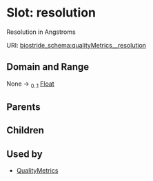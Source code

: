 
# Slot: resolution

Resolution in Angstroms

URI: [biostride_schema:qualityMetrics__resolution](https://w3id.org/biostride/schema/qualityMetrics__resolution)


## Domain and Range

None &#8594;  <sub>0..1</sub> [Float](types/Float.md)

## Parents


## Children


## Used by

 * [QualityMetrics](QualityMetrics.md)
